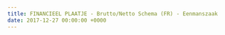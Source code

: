 ```yaml
---
title: FINANCIEEL PLAATJE - Brutto/Netto Schema (FR) - Eenmanszaak
date: 2017-12-27 00:00:00 +0000
---
```

